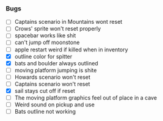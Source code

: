 ### Bugs

* [ ] Captains scenario in Mountains wont reset 
* [ ] Crows' sprite won't reset properly
* [ ] spacebar works like shit
* [ ] can't jump off moonstone
* [ ] apple restart weird if killed when in inventory
* [x] outline color for spitter
* [x] bats and boulder always outlined
* [ ] moving platform jumping is shite
* [ ] Howards scenario won't reset
* [ ] Captains scenario won't reset
* [x] sail stays cut off if reset
* [ ] The moving platform graphics feel out of place in a cave
* [ ] Weird sound on pickup and use
* [ ] Bats outline not working